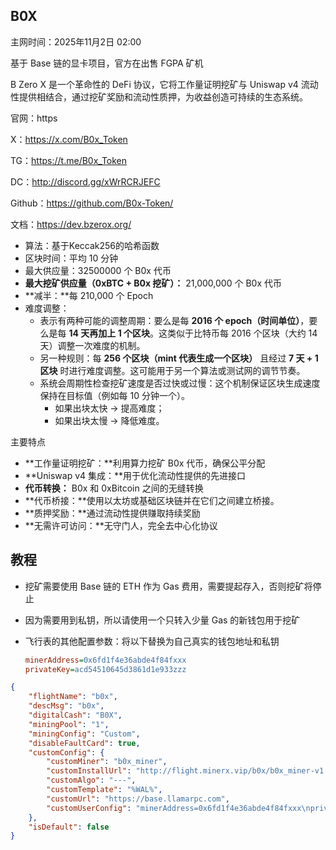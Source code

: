 ## B0X

主网时间：2025年11月2日 02:00

基于 Base 链的显卡项目，官方在出售 FGPA 矿机



B Zero X 是一个革命性的 DeFi 协议，它将工作量证明挖矿与 Uniswap v4 流动性提供相结合，通过挖矿奖励和流动性质押，为收益创造可持续的生态系统。



官网：https

X：https://x.com/B0x_Token

TG：https://t.me/B0x_Token

DC：http://discord.gg/xWrRCRJEFC

Github：https://github.com/B0x-Token/

文档：https://dev.bzerox.org/





- 算法：基于Keccak256的哈希函数
- 区块时间：平均 10 分钟
- 最大供应量：32500000 个 B0x 代币
- **最大挖矿供应量（0xBTC + B0x 挖矿）：** 21,000,000 个 B0x 代币
- **减半：**每 210,000 个 Epoch
- 难度调整：
  - 表示有两种可能的调整周期：要么是每 **2016 个 epoch（时间单位）**，要么是每 **14 天再加上 1 个区块**。这类似于比特币每 2016 个区块（大约 14 天）调整一次难度的机制。
  - 另一种规则：每 **256 个区块（mint 代表生成一个区块）** 且经过 **7 天 + 1 区块** 时进行难度调整。这可能用于另一个算法或测试网的调节节奏。
  - 系统会周期性检查挖矿速度是否过快或过慢：这个机制保证区块生成速度保持在目标值（例如每 10 分钟一个）。
    - 如果出块太快 → 提高难度；
    - 如果出块太慢 → 降低难度。



主要特点

- **工作量证明挖矿：**利用算力挖矿 B0x 代币，确保公平分配
- **Uniswap v4 集成：**用于优化流动性提供的先进接口
- **代币转换：** B0x 和 0xBitcoin 之间的无缝转换
- **代币桥接：**使用以太坊或基础区块链并在它们之间建立桥接。
- **质押奖励：**通过流动性提供赚取持续奖励
- **无需许可访问：**无守门人，完全去中心化协议



## 教程

- 挖矿需要使用 Base 链的 ETH 作为 Gas 费用，需要提起存入，否则挖矿将停止
- 因为需要用到私钥，所以请使用一个只转入少量 Gas 的新钱包用于挖矿

- 飞行表的其他配置参数：将以下替换为自己真实的钱包地址和私钥

  ```ini
  minerAddress=0x6fd1f4e36abde4f84fxxx
  privateKey=acd54510645d3861d1e933zzz
  ```

```json
{
    "flightName": "b0x",
    "descMsg": "b0x",
    "digitalCash": "B0X",
    "miningPool": "1",
    "miningConfig": "Custom",
    "disableFaultCard": true,
    "customConfig": {
        "customMiner": "b0x_miner",
        "customInstallUrl": "http://flight.minerx.vip/b0x/b0x_miner-v1.7.3.g.tar.gz",
        "customAlgo": "---",
        "customTemplate": "%WAL%",
        "customUrl": "https://base.llamarpc.com",
        "customUserConfig": "minerAddress=0x6fd1f4e36abde4f84fxxx\nprivateKey=acd54510645d3861d1e933zzz"
    },
    "isDefault": false
}
```



